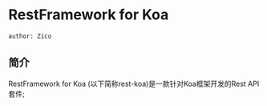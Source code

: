 # RestFramework for Koa

`author: Zico`

## 简介

RestFramework for Koa (以下简称rest-koa)是一款针对Koa框架开发的Rest API 套件;
